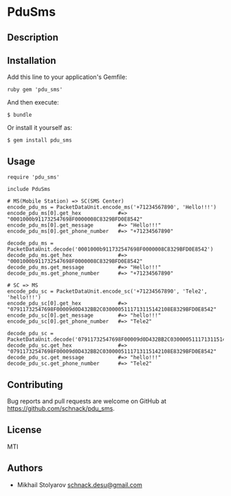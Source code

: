 # PduSms

## Description

## Installation

Add this line to your application's Gemfile:

    ruby gem 'pdu_sms'


And then execute:

    $ bundle

Or install it yourself as:

    $ gem install pdu_sms

## Usage
    
    require 'pdu_sms'
    
    include PduSms
    
    # MS(Mobile Station) => SC(SMS Center)
    encode_pdu_ms = PacketDataUnit.encode_ms('+71234567890', 'Hello!!!')
    encode_pdu_ms[0].get_hex            #=> "0001000b911732547698F0000008C8329BFD0E8542"
    encode_pdu_ms[0].get_message        #=> "Hello!!!"
    encode_pdu_ms[0].get_phone_number   #=> "+71234567890"
    
    decode_pdu_ms = PacketDataUnit.decode('0001000b911732547698F0000008C8329BFD0E8542')
    decode_pdu_ms.get_hex               #=> "0001000b911732547698F0000008C8329BFD0E8542"
    decode_pdu_ms.get_message           #=> "Hello!!!"
    decode_pdu_ms.get_phone_number      #=> "+71234567890"
    
    # SC => MS
    encode_pdu_sc = PacketDataUnit.encode_sc('+71234567890', 'Tele2', 'hello!!!')
    encode_pdu_sc[0].get_hex            #=> "07911732547698F00009d0D432BB2C0300005111713115142108E8329BFD0E8542"
    encode_pdu_sc[0].get_message        #=> "hello!!!"
    encode_pdu_sc[0].get_phone_number   #=> "Tele2"
    
    decode_pdu_sc = PacketDataUnit.decode('07911732547698F00009d0D432BB2C0300005111713115142108E8329BFD0E8542')
    decode_pdu_sc.get_hex               #=> "07911732547698F00009d0D432BB2C0300005111713115142108E8329BFD0E8542"
    decode_pdu_sc.get_message           #=> "hello!!!"
    decode_pdu_sc.get_phone_number      #=> "Tele2"
    
    
## Contributing

Bug reports and pull requests are welcome on GitHub at https://github.com/schnack/pdu_sms.

## License

MTI

## Authors

* Mikhail Stolyarov <schnack.desu@gmail.com>
